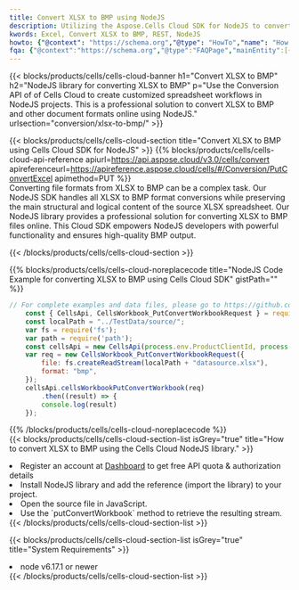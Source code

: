 ```yaml
---
title: Convert XLSX to BMP using NodeJS 
description: Utilizing the Aspose.Cells Cloud SDK for NodeJS to convert a XLSX format file to a BMP format file. 
kwords: Excel, Convert XLSX to BMP, REST, NodeJS
howto: {"@context": "https://schema.org","@type": "HowTo","name": "How to convert XLSX to BMP using the Cells Cloud NodeJS library.","description": "How to convert XLSX to BMP using the Cells Cloud NodeJS library.","image": {"@type": "ImageObject"},"url": "/nodejs/conversion/xlsx-to-bmp/","step": [{ "@type": "HowToStep","name": "How to convert XLSX to BMP using the Cells Cloud NodeJS library. step 1", "image": {"@type": "ImageObject",},"url": "/nodejs/conversion/xlsx-to-bmp/","text": "Register an account at <a href='https://dashboard.aspose.cloud/'>Dashboard</a> to get free API quota & authorization details",},{ "@type": "HowToStep","name": "How to convert XLSX to BMP using the Cells Cloud NodeJS library. step 1", "image": {"@type": "ImageObject",},"url": "/nodejs/conversion/xlsx-to-bmp/","text": "Install NodeJS library and add the reference (import the library) to your project.",},{ "@type": "HowToStep","name": "How to convert XLSX to BMP using the Cells Cloud NodeJS library. step 1", "image": {"@type": "ImageObject",},"url": "/nodejs/conversion/xlsx-to-bmp/","text": "Open the source file in JavaScript.",},{ "@type": "HowToStep","name": "How to convert XLSX to BMP using the Cells Cloud NodeJS library. step 1", "image": {"@type": "ImageObject",},"url": "/nodejs/conversion/xlsx-to-bmp/","text": "Use the `putConvertWorkbook` method to retrieve the resulting stream.",}, ],"supply": {"@type": "HowToSupply","name": "document"},"tool": [{"@type": "HowToTool","name": "Visual Studio, Visual Studio Code, WebStorm"},{"@type": "HowToTool","name": "Aspose Cells"}],"totalTime": "PT6M"}
fqa: {"@context":"https://schema.org","@type":"FAQPage","mainEntity":[{"@type":"Question","name":"Why convert file formats in C# using REST API?","acceptedAnswer":{"@type":"Answer","text":"Documents are encoded in many ways, and some files may be incompatible with the software you use. To open and read such files, just convert them to appropriate file formats.<br/><ol><li>Install .NET SDK and add the reference (import the library) to your project.</li><li>Open the source file in C# using REST API.</li><li>Call the PutConvertWorkbookRequest() method, passing an output filename with required extension.</li><li>Get the result of conversion as a separate file.</li></ol>"}},{"@type":"Question","name":"What file formats can I convert with your C# library?","acceptedAnswer":{"@type":"Answer","text":"We support a variety of file formats for conversion using .NET library, including XLSX, Excel, xls , PDF, CSV, HTML, Markdown, XML, PNG, JPG, TIFF, Json, TXT and many more."}},{"@type":"Question","name":"What is the maximum allowed file size for conversion using this .NET library?","acceptedAnswer":{"@type":"Answer","text":"There are no file size limits for format conversions using .NET library."}}]}
---
```



{{< blocks/products/cells/cells-cloud-banner h1="Convert XLSX to BMP" h2="NodeJS library for converting XLSX to BMP" p="Use the Conversion API of of Cells Cloud to create customized spreadsheet workflows in NodeJS projects. This is a professional solution to convert XLSX to BMP and other document formats online using NodeJS." urlsection="conversion/xlsx-to-bmp/" >}}

{{< blocks/products/cells/cells-cloud-section  title="Convert XLSX to BMP using Cells Cloud SDK for NodeJS" >}}
{{% blocks/products/cells/cells-cloud-api-reference  apiurl=https://api.aspose.cloud/v3.0/cells/convert  apireferenceurl=https://apireference.aspose.cloud/cells/#/Conversion/PutConvertExcel  apimethod=PUT %}}
<br/>
Converting file formats from XLSX to BMP can be a complex task. Our NodeJS SDK handles all XLSX to BMP format conversions while preserving the main structural and logical content of the source XLSX spreadsheet. Our NodeJS library provides a professional solution for converting XLSX to BMP files online. This Cloud SDK empowers NodeJS developers with powerful functionality and ensures high-quality BMP output.

{{< /blocks/products/cells/cells-cloud-section >}}

{{% blocks/products/cells/cells-cloud-noreplacecode title="NodeJS Code Example for converting XLSX to BMP using Cells Cloud SDK" gistPath="" %}}
 
```js
// For complete examples and data files, please go to https://github.com/aspose-cells-cloud/aspose-cells-cloud-node/
    const { CellsApi, CellsWorkbook_PutConvertWorkbookRequest } = require("asposecellscloud");
    const localPath = "../TestData/source/";
    var fs = require('fs');
    var path = require('path');
    const cellsApi = new CellsApi(process.env.ProductClientId, process.env.ProductClientSecret);
    var req = new CellsWorkbook_PutConvertWorkbookRequest({
        file: fs.createReadStream(localPath + "datasource.xlsx"),
        format: "bmp",
    });
    cellsApi.cellsWorkbookPutConvertWorkbook(req)
        .then((result) => {
        console.log(result)
    });
```
 
{{% /blocks/products/cells/cells-cloud-noreplacecode  %}}
<br/>
{{< blocks/products/cells/cells-cloud-section-list isGrey="true"  title="How to convert XLSX to BMP using the Cells Cloud NodeJS library." >}}
<li>Register an account at <a href="https://dashboard.aspose.cloud/">Dashboard</a> to get free API quota & authorization details</li>
<li>Install NodeJS library and add the reference (import the library) to your project.</li>
<li>Open the source file in JavaScript.</li>
<li>Use the `putConvertWorkbook` method to retrieve the resulting stream.</li>
{{< /blocks/products/cells/cells-cloud-section-list >}}

{{< blocks/products/cells/cells-cloud-section-list isGrey="true"  title="System Requirements" >}}
<li>node v6.17.1 or newer</li>
{{< /blocks/products/cells/cells-cloud-section-list >}}

